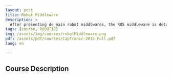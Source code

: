 ```yaml
---
layout: post
title: Robot Middleware
description: >
  After presenting de main robot middlwares, the ROS middleware is detailed. Associated services are also discussed.
tags: [course, ROBOTIC]
img: /assets/img/courses/robotMiddleware.png
pdf: /assets/pdf/courses/CapTronic-2015-Full.pdf
lang: en

---
```


## Course Description

